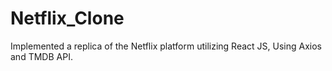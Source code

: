# Netflix_Clone
Implemented a replica of the Netflix platform utilizing React JS, Using Axios and TMDB API.
